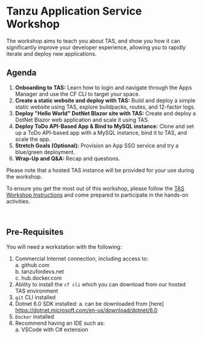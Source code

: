 # Tanzu Application Service Workshop

The workshop aims to teach you about TAS, and show you how it can significantly improve your developer experience, allowing you to rapidly iterate and deploy new applications.

## Agenda  
1.  **Onboarding to TAS:** Learn how to login and navigate through the Apps Manager and use the CF CLI to target your space.  
2.  **Create a static website and deploy with TAS:**  Build and deploy a simple static website using TAS, explore buildpacks, routes, and 12-factor logs.  
3.  **Deploy "Hello World" DotNet Blazor site with TAS:**  Create and deploy a DotNet Blazor web application and scale it using TAS.
4.  **Deploy ToDo API-Based App & Bind to MySQL instance:** Clone and set up a ToDo API-based app with a MySQL instance, bind it to TAS, and scale the app.  
5.  **Stretch Goals (Optional):**  Provision an App SSO service and try a blue/green deployment.  
6.  **Wrap-Up and Q&A:**  Recap and questions.   

Please note that a hosted TAS instance will be provided for your use during the workshop.

To ensure you get the most out of this workshop, please follow the [TAS Workshop Instructions](https://github.com/trevorputbrese/ca-tas-workshop/blob/main/TAS-Workshop-Instructions.md) and come prepared to participate in the hands-on activities.

<br/>


## Pre-Requisites  
You will need a workstation with the following:  
1.  Commercial Internet connection, including access to:  
    a.  github.com  
    b.  tanzufordevs.net     
    c.  hub.docker.com  
2.  Ability to install the `cf cli` which you can download from our hosted TAS environment
3.  `git` CLI installed  
4.  Dotnet 6.0 SDK installed:
    a.  can be downloaded from [here] https://dotnet.microsoft.com/en-us/download/dotnet/6.0
6.  `Docker` installed
7.  Recommend having an IDE such as:  
    a.  VSCode with C# extension
